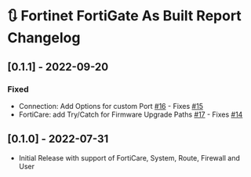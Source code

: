 # :arrows_clockwise: Fortinet FortiGate As Built Report Changelog

## [0.1.1] - 2022-09-20

### Fixed

- Connection: Add Options for custom Port [#16](https://github.com/AsBuiltReport/AsBuiltReport.Fortinet.FortiGate/pull/16) - Fixes [#15](https://github.com/AsBuiltReport/AsBuiltReport.Fortinet.FortiGate/issues/15)
- FortiCare: add Try/Catch for Firmware Upgrade Paths [#17](https://github.com/AsBuiltReport/AsBuiltReport.Fortinet.FortiGate/pull/17) - Fixes [#14](https://github.com/AsBuiltReport/AsBuiltReport.Fortinet.FortiGate/issues/14)

## [0.1.0] - 2022-07-31

- Initial Release with support of FortiCare, System, Route, Firewall and User
